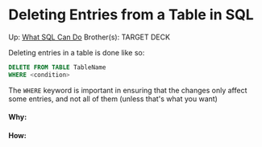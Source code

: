 # Deleting Entries from a Table in SQL

Up: [What SQL Can Do](what_sql_can_do)
Brother(s):
TARGET DECK

Deleting entries in a table is done like so:

```SQL
DELETE FROM TABLE TableName
WHERE <condition>
```

The `WHERE` keyword is important in ensuring that the changes only affect some entries, and not all of them (unless that's what you want)



































#### Why:
#### How:









